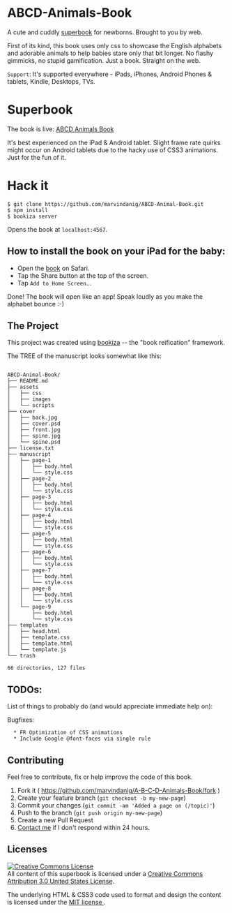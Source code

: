 # ABCD-Animals-Book

A cute and cuddly [superbook](https://bubbl.in/about) for newborns. Brought to you by web. 

First of its kind, this book uses only css to showcase the English alphabets and adorable animals to help babies stare only that bit longer. No flashy gimmicks, no stupid gamification. Just a book. Straight on the web. 

`Support`: It's supported everywhere - iPads, iPhones, Android Phones & tablets, Kindle, Desktops, TVs. 

# Superbook
The book is live: [ABCD Animals Book](https://bubbl.in/cover/a-b-c-d-animals-book-by-marvin-danig)

It's best experienced on the iPad & Android tablet. Slight frame rate quirks might occur on Android tablets due to the hacky use of CSS3 animations. Just for the fun of it.

# Hack it

```
$ git clone https://github.com/marvindanig/ABCD-Animal-Book.git
$ npm install
$ bookiza server

```

Opens the book at `localhost:4567`.


## How to install the book on your iPad for the baby:

- Open the [book](https://bubbl.in/book/a-b-c-d-animals-book-by-marvin-danig) on Safari.
- Tap the Share button at the top of the screen.
- Tap `Add to Home Screen`…

Done! The book will open like an app! Speak loudly as you make the alphabet bounce :-)

## The Project
This project was created using [bookiza](https://bookiza.io) -- the "book reification" framework. 

The TREE of the manuscript looks somewhat like this:

```

ABCD-Animal-Book/
├── README.md
├── assets
│   ├── css
│   ├── images
│   └── scripts
├── cover
│   ├── back.jpg
│   ├── cover.psd
│   ├── front.jpg
│   ├── spine.jpg
│   └── spine.psd
├── license.txt
├── manuscript
│   ├── page-1
│   │   ├── body.html
│   │   └── style.css
│   ├── page-2
│   │   ├── body.html
│   │   └── style.css
│   ├── page-3
│   │   ├── body.html
│   │   └── style.css
│   ├── page-4
│   │   ├── body.html
│   │   └── style.css
│   ├── page-5
│   │   ├── body.html
│   │   └── style.css
│   ├── page-6
│   │   ├── body.html
│   │   └── style.css
│   ├── page-7
│   │   ├── body.html
│   │   └── style.css
│   ├── page-8
│   │   ├── body.html
│   │   └── style.css
│   └── page-9
│       ├── body.html
│       └── style.css
├── templates
│   ├── head.html
│   ├── template.css
│   ├── template.html
│   └── template.js
└── trash

66 directories, 127 files

```
## TODOs:
List of things to probably do (and would appreciate immediate help on):

Bugfixes:

      * FR Optimization of CSS animations
      * Include Google @font-faces via single rule

## Contributing

Feel free to contribute, fix or help improve the code of this book. 

1. Fork it ( https://github.com/marvindanig/A-B-C-D-Animals-Book/fork )
2. Create your feature branch (`git checkout -b my-new-page`)
3. Commit your changes (`git commit -am 'Added a page on (/topic)'`)
4. Push to the branch (`git push origin my-new-page`)
5. Create a new Pull Request
6. <a href = "mailto:marvin@bubbl.in">Contact me</a> if I don't respond within 24 hours.

## Licenses
[![Creative Commons License](https://i.creativecommons.org/l/by/3.0/us/88x31.png)](http://creativecommons.org/licenses/by/3.0/us/)  
All content of this superbook is licensed under a [Creative Commons Attribution 3.0 United States License](http://creativecommons.org/licenses/by/3.0/us/).

The underlying HTML & CSS3 code used to format and design the content is licensed under the <a href="http://opensource.org/licenses/mit-license.php">MIT license </a>.
